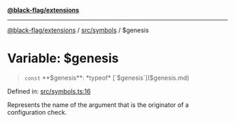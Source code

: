 [**@black-flag/extensions**](../../../README.md)

***

[@black-flag/extensions](../../../README.md) / [src/symbols](../README.md) / $genesis

# Variable: $genesis

> `const` **$genesis**: *typeof* [`$genesis`]($genesis.md)

Defined in: [src/symbols.ts:16](https://github.com/Xunnamius/black-flag-extensions/blob/58ca41292dc469d27da4ef365acd1d10c30aedca/src/symbols.ts#L16)

Represents the name of the argument that is the originator of a configuration
check.
